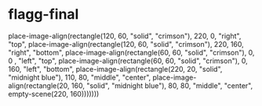 # flagg-final
place-image-align(rectangle(120, 60, "solid", "crimson"), 
  220, 0, "right", "top", 
  place-image-align(rectangle(120, 60, "solid", "crimson"),
    220, 160, "right", "bottom",
    place-image-align(rectangle(60, 60, "solid", "crimson"),
      0, 0 , "left", "top",
      place-image-align(rectangle(60, 60, "solid", "crimson"), 
        0, 160, "left", "bottom", 
        place-image-align(rectangle(220, 20, "solid", "midnight blue"), 
          110, 80, "middle", "center", 
          place-image-align(rectangle(20, 160, "solid", "midnight blue"),
            80, 80, "middle", "center", 
            empty-scene(220, 160)))))))
